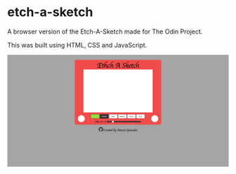 # etch-a-sketch

A browser version of the Etch-A-Sketch made for The Odin Project.

This was built using HTML, CSS and JavaScript.

<img src = "images/homepage.png">
